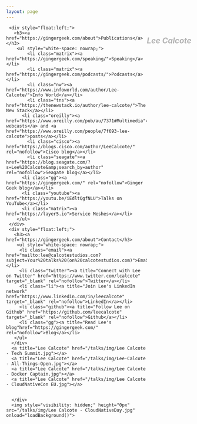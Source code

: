 ```yaml
---
layout: page
---
```

<?xml version="1.0" encoding="UTF-8"?>
<html xsl:version="1.0" xmlns:xsl="http://www.w3.org/1999/XSL/Transform">
  <head>
	  <title>Lee Calcote's Talks</title>
	  <meta http-equiv="Cache-control" content="public">
    <link rel="stylesheet" type="text/css" href="/talks/css/style.css">
    <link rel="shortcut icon" href="https://calcotestudios.com/favicon.ico" />
    <script type="text/javascript" language="javascript" src="https://ajax.googleapis.com/ajax/libs/jquery/2.1.3/jquery.min.js"></script>   
    <script type="text/javascript" language="javascript" src="/talks/scripts/talks.js"></script>
    <script type="text/javascript" language="javascript" src="/talks/scripts/background-img.js"></script>
  </head>
   <body id="body">
     <div class="talks">
       <h2 style="display:inline-block;float:right;color:rgba(57, 57, 57, 0.384);"><em>Lee Calcote</em></h2>
         <div style="float:left;"> 	<script src="https://gist.github.com/leecalcote/2bf8001b17107bc9af5008d2d3463f21.js"></script></div>
       
     <div style="float:left;">        
       <h3><a href="https://gingergeek.com/about">Publications</a></h3>
        <ul style="white-space: nowrap;">
         	<li class="matrix"><a href="https://gingergeek.com/speaking/">Speaking</a></li>
         	<li class="matrix"><a href="https://gingergeek.com/podcasts/">Podcasts</a></li>
         	<li class="nw"><a href="https://www.infoworld.com/author/Lee-Calcote/">Info World</a></li>
         	<li class="tns"><a href="https://thenewstack.io/author/lee-calcote/">The New Stack</a></li>
          <li class="oreilly"><a href="https://www.oreilly.com/pub/au/7371#Multimedia">O'Reilly webcasts</a> and <a href="https://www.oreilly.com/people/7f693-lee-calcote">posts</a></li>
         	<li class="cisco"><a href="https://blogs.cisco.com/author/LeeCalcote/" rel="nofollow">Cisco blog</a></li>
         	<li class="seagate"><a href="https://blog.seagate.com/?s=Lee%20Calcote&amp;search_by=author" rel="nofollow">Seagate blog</a></li>
          <li class="gg"><a href="https://gingergeek.com/" rel="nofollow">Ginger Geek blog</a></li>
          <li class="youtube"><a href="https://youtu.be/iEdltQgfNLU">Talks on YouTube</a></li> 
          <li class="matrix"><a href="https://layer5.io">Service Meshes</a></li> 
        </ul>
     </div>
     <div style="float:left;">
       <h3><a href="https://gingergeek.com/about">Contact</h3>
        <ul style="white-space: nowrap;">
         <li class="email"><a href="mailto:lee@calcotestudios.com?subject=Your%20talks%20(on%20calcotestudios.com)">Email</a></li>
         <li class="twitter"><a title="Connect with Lee on Twitter" href="https://www.twitter.com/lcalcote" target="_blank" rel="nofollow">Twitter</a></li>
         <li class="li"><a title="Join Lee's LinkedIn network" href="https://www.linkedin.com/in/leecalcote" target="_blank" rel="nofollow">LinkedIn</a></li>
         <li class="github"><a title="Follow Lee on Github" href="https://github.com/leecalcote" target="_blank" rel="nofollow">Github</a></li>
         <li class="gg"><a title="Read Lee's blog"href="https://gingergeek.com/" rel="nofollow">Blog</a></li>
       </ul>
      </div>
      <a title="Lee Calcote" href="/talks/img/Lee Calcote - Tech Summit.jpg"></a>
      <a title="Lee Calcote" href="/talks/img/Lee-Calcote - All-Things-Open.jpg"></a>
      <a title="Lee Calcote" href="/talks/img/Lee Calcote - Docker Captain.jpg"></a>
      <a title="Lee Calcote" href="/talks/img/Lee Calcote - CloudNativeCon EU.jpg"></a>
      

      </div>
      <img style="visibility: hidden;" height="0px" src="/talks/img/Lee Calcote - CloudNativeDay.jpg" onload="loadBackground()">

   </body>
</html>

